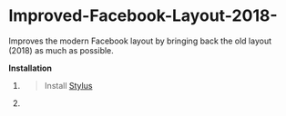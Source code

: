 # Improved-Facebook-Layout-2018-
Improves the modern Facebook layout by bringing back the old layout (2018) as much as possible.

**Installation**

1. >Install [Stylus](https://chrome.google.com/webstore/detail/stylus/clngdbkpkpeebahjckkjfobafhncgmne)
2. 
